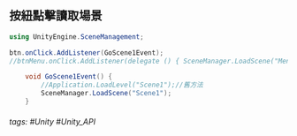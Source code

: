 
按紐點擊讀取場景
---
```csharp
using UnityEngine.SceneManagement;

btn.onClick.AddListener(GoScene1Event);
//btnMenu.onClick.AddListener(delegate () { SceneManager.LoadScene("Menu"); });

    void GoScene1Event() {
        //Application.LoadLevel("Scene1");//舊方法
        SceneManager.LoadScene("Scene1");
	}
```


###### tags: #Unity #Unity_API